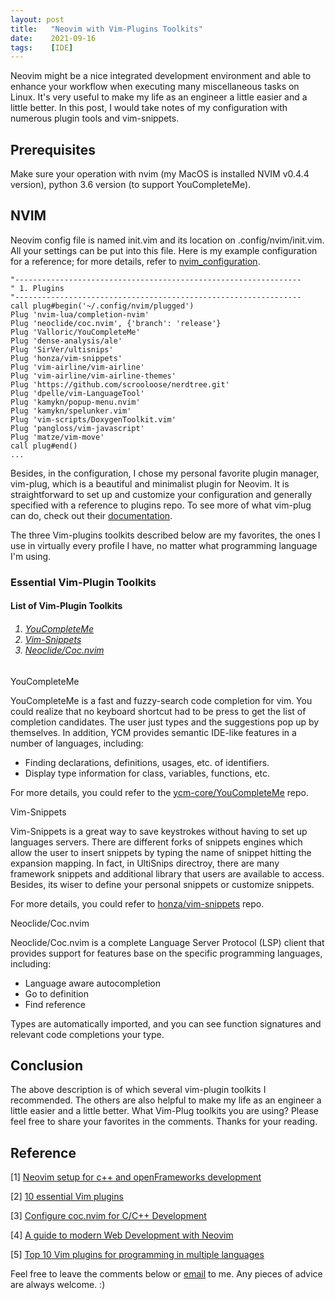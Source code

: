 ```yaml
---
layout: post
title:   "Neovim with Vim-Plugins Toolkits"
date:    2021-09-16
tags:    [IDE]
---
```


Neovim might be a nice integrated development environment and able to enhance your workflow when executing many miscellaneous tasks on Linux. It's very useful to make my life as an engineer a little easier and a little better. In this post, I would take notes of my configuration with numerous plugin tools and vim-snippets.

## Prerequisites ##

Make sure your operation with nvim (my MacOS is installed NVIM v0.4.4 version), python 3.6 version (to support YouCompleteMe).

## NVIM ##

Neovim config file is named init.vim and its location on .config/nvim/init.vim. All your settings can be put into this file. Here is my example configuration for a reference; for more details, refer to [nvim_configuration][nvim_config].

<pre class="highlight"><code class="hljs"><span class="nb">"----------------------------------------------------------------
" 1. Plugins
"----------------------------------------------------------------
call plug#begin('~/.config/nvim/plugged')
Plug 'nvim-lua/completion-nvim'
Plug 'neoclide/coc.nvim', {'branch': 'release'}
Plug 'Valloric/YouCompleteMe'
Plug 'dense-analysis/ale'
Plug 'SirVer/ultisnips'
Plug 'honza/vim-snippets'
Plug 'vim-airline/vim-airline'
Plug 'vim-airline/vim-airline-themes'
Plug 'https://github.com/scrooloose/nerdtree.git'
Plug 'dpelle/vim-LanguageTool'
Plug 'kamykn/popup-menu.nvim'
Plug 'kamykn/spelunker.vim'
Plug 'vim-scripts/DoxygenToolkit.vim'
Plug 'pangloss/vim-javascript'
Plug 'matze/vim-move'
call plug#end()
...
</span></code></pre>

Besides, in the configuration, I chose my personal favorite plugin manager, vim-plug, which is a beautiful and minimalist plugin for Neovim. It is straightforward to set up and customize your configuration and generally specified with a reference to plugins repo. To see more of what vim-plug can do, check out their [documentation][vim_plug].

The three Vim-plugins toolkits described below are my favorites, the ones I use in virtually every profile I have, no matter what programming language I'm using. 

### Essential Vim-Plugin Toolkits ###

<h4><a name="TableContent"></a> List of Vim-Plugin Toolkits</h4>
<h6><ol>
    <li><a href="#youcompleteme">YouCompleteMe</a></li>
    <li><a href="#vimsnippets">Vim-Snippets</a></li>
    <li><a href="#neoclvim">Neoclide/Coc.nvim</a></li>
</ol></h6>

<a name="youcompleteme">YouCompleteMe</a>

YouCompleteMe is a fast and fuzzy-search code completion for vim. You could realize that no keyboard shortcut had to be press to get the list of completion candidates. The user just types and the suggestions pop up by themselves. In addition, YCM provides semantic IDE-like features in a number of languages, including:

- Finding declarations, definitions, usages, etc. of identifiers.
- Display type information for class, variables, functions, etc.

For more details, you could refer to the [ycm-core/YouCompleteMe][youcompleteme] repo.

<a name="vimsnippets">Vim-Snippets</a>

Vim-Snippets is a great way to save keystrokes without having to set up languages servers. There are different forks of snippets engines which allow the user to insert snippets by typing the name of snippet hitting the expansion mapping. In fact, in UltiSnips directroy, there are many framework snippets and additional library that users are available to access. Besides, its wiser to define your personal snippets or customize snippets. 

For more details, you could refer to [honza/vim-snippets][snippets] repo.

<a name="neoclvim">Neoclide/Coc.nvim</a>

Neoclide/Coc.nvim is a complete Language Server Protocol (LSP) client that provides support for features base on the specific programming languages, including:
- Language aware autocompletion
- Go to definition
- Find reference

Types are automatically imported, and you can see function signatures and relevant code completions your type.

## Conclusion ##

The above description is of which several vim-plugin toolkits I recommended. The others are also helpful to make my life as an engineer a little easier and a little better. What Vim-Plug toolkits you are using? Please feel free to share your favorites in the comments. Thanks for your reading.

## Reference ##

[1] [Neovim setup for c++ and openFrameworks development](https://madskjeldgaard.dk/neovim-setup-for-c-and-openframeworks-development/)

[2] [10 essential Vim plugins](https://medium.com/@huntie/10-essential-vim-plugins-for-2018-39957190b7a9)

[3] [Configure coc.nvim for C/C++ Development](https://ianding.io/2019/07/29/configure-coc-nvim-for-c-c++-development/)

[4] [A guide to modern Web Development with Neovim](https://www.freecodecamp.org/news/a-guide-to-modern-web-development-with-neo-vim-333f7efbf8e2/)

[5] [Top 10 Vim plugins for programming in multiple languages](https://opensource.com/article/19/11/vim-plugins)

[nvim_config]:https://github.com/ShirongLiu/nvim_configuration/blob/master/init.vim "https://github.com/ShirongLiu/nvim_configuration/blob/master/init.vim"

[vim_plug]:https://github.com/junegunn/vim-plug "https://github.com/junegunn/vim-plug" 

[youcompleteme]:https://github.com/ycm-core/YouCompleteMe#user-guide "https://github.com/ycm-core/YouCompleteMe#user-guide"

[snippets]:https://github.com/honza/vim-snippets "https://github.com/honza/vim-snippets"

[cocnvim]:https://github.com/neoclide/coc.nvim/wiki "https://github.com/neoclide/coc.nvim/wiki"

<p>Feel free to leave the comments below or <a href="mailto:qazqazqaz850@gmail.com">email</a> to me. Any pieces of advice are always welcome. :)
